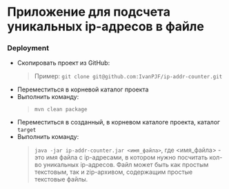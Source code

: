 # Приложение для подсчета уникальных ip-адресов в файле

### Deployment

+ Скопировать проект из GitHub:
    > Пример: `git clone git@github.com:IvanPJF/ip-addr-counter.git`
+ Переместиться в корневой каталог проекта
+ Выполнить команду:
    >`mvn clean package`
+ Переместиться в созданный, в корневом каталоге проекта, каталог `target`
+ Выполнить команду:
    > `java -jar ip-addr-counter.jar <имя_файла>`, где <имя_файла> - это имя файла с ip-адресами,
    в котором нужно посчитать кол-во уникальных ip-адресов.
    Файл может быть как простым текстовым, так и zip-архивом, содержащим простые текстовые файлы.